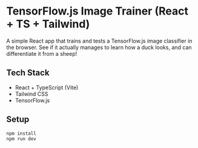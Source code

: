 # TensorFlow.js Image Trainer (React + TS + Tailwind)

A simple React app that trains and tests a TensorFlow.js image classifier in the 
browser. See if it actually manages to learn how a duck looks, and can 
differentiate it from a sheep!

## Tech Stack

- React + TypeScript (Vite)
- Tailwind CSS
- TensorFlow.js

## Setup

```bash
npm install
npm run dev
